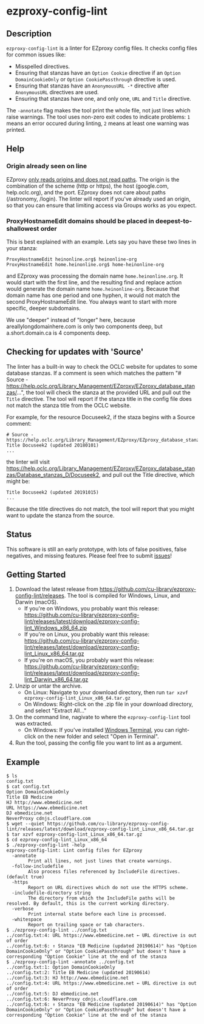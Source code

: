 # ezproxy-config-lint

## Description

`ezproxy-config-lint` is a linter for EZproxy config files. It checks config files for common issues like:

- Misspelled directives.
- Ensuring that stanzas have an `Option Cookie` directive if an `Option DomainCookieOnly` or `Option CookiePassthrough` directive is used.
- Ensuring that stanzas have an `AnonymousURL -*` directive after `AnonymousURL` directives are used.
- Ensuring that stanzas have one, and only one, `URL` and `Title` directive.

The `-annotate` flag makes the tool print the whole file, not just lines which raise warnings. 
The tool uses non-zero exit codes to indicate problems: `1` means an error occured during linting, `2` means at least one warning was printed.

## Help

### Origin already seen on line

EZproxy [only reads origins and does not read paths](https://help.oclc.org/Library_Management/EZproxy/Configure_resources/Groups). The origin is the combination of the scheme (http or https), the host (google.com, help.oclc.org), and the port. EZproxy does not care about paths (/astronomy, /login). The linter will report if you've already used an origin, so that you can ensure that limiting access via Groups works as you expect.

### ProxyHostnameEdit domains should be placed in deepest-to-shallowest order

This is best explained with an example. Lets say you have these two lines in your stanza:

```
ProxyHostnameEdit heinonline.org$ heinonline-org
ProxyHostnameEdit home.heinonline.org$ home-heinonline-org
```

and EZproxy was processing the domain name `home.heinonline.org`. It would start with the first line, and the resulting find and replace action would generate the domain name `home.heinonline-org`. Because that domain name has one period and one hyphen, it would not match the second ProxyHostnameEdit line. You always want to start with more specific, deeper subdomains. 

We use "deeper" instead of "longer" here, because areallylongdomainhere.com is only two components deep, but a.short.domain.ca is 4 components deep.

## Checking for updates with 'Source'

The linter has a built-in way to check the OCLC website for updates to some database stanzas. If a comment is seen which matches the pattern "# Source - https://help.oclc.org/Library_Management/EZproxy/EZproxy_database_stanzas/...", the tool will check the stanza at the provided URL and pull out the `Title` directive. The tool will report if the stanza title in the config file does not match the stanza title from the OCLC website.

For example, for the resource Docuseek2, if the staza begins with a Source comment:

```
# Source - https://help.oclc.org/Library_Management/EZproxy/EZproxy_database_stanzas/Database_stanzas_D/Docuseek2
Title Docuseek2 (updated 20180101)
...
```
the linter will visit https://help.oclc.org/Library_Management/EZproxy/EZproxy_database_stanzas/Database_stanzas_D/Docuseek2, and pull out the Title directive, which might be:

```
Title Docuseek2 (updated 20191015)
...
```

Because the title directives do not match, the tool will report that you might want to update the stanza from the source.

## Status

This software is still an early prototype, with lots of false positives, false negatives, and missing features. Please feel free to submit [issues](https://github.com/cu-library/ezproxy-config-lint/issues)!

## Getting Started

1. Download the latest release from https://github.com/cu-library/ezproxy-config-lint/releases. The tool is compiled for Windows, Linux, and Darwin (macOS).
    - If you're on Windows, you probably want this release: https://github.com/cu-library/ezproxy-config-lint/releases/latest/download/ezproxy-config-lint_Windows_x86_64.zip 
    - If you're on Linux, you probably want this release: https://github.com/cu-library/ezproxy-config-lint/releases/latest/download/ezproxy-config-lint_Linux_x86_64.tar.gz
    - If you're on macOS, you probably want this release: https://github.com/cu-library/ezproxy-config-lint/releases/latest/download/ezproxy-config-lint_Darwin_x86_64.tar.gz
2. Unzip or untar the archive.
    - On Linux: Navigate to your download directory, then run `tar xzvf ezproxy-config-lint_Linux_x86_64.tar.gz`
    - On Windows: Right-click on the .zip file in your download directory, and select "Extract All..."
3. On the command line, nagivate to where the `ezproxy-config-lint` tool was extracted.
    - On Windows: If you've installed [Windows Terminal](https://aka.ms/terminal), you can right-click on the new folder and select "Open in Terminal".
4. Run the tool, passing the config file you want to lint as a argument.

## Example

```
$ ls
config.txt
$ cat config.txt
Option DomainCookieOnly
Title EB Medicine
HJ http://www.ebmedicine.net
URL https://www.ebmedicine.net
DJ ebmedicine.net
NeverProxy cdnjs.cloudflare.com
$ wget --quiet https://github.com/cu-library/ezproxy-config-lint/releases/latest/download/ezproxy-config-lint_Linux_x86_64.tar.gz
$ tar xzvf ezproxy-config-lint_Linux_x86_64.tar.gz
$ cd ezproxy-config-lint_Linux_x86_64
$ ./ezproxy-config-lint -help
ezproxy-config-lint: Lint config files for EZproxy
  -annotate
        Print all lines, not just lines that create warnings.
  -follow-includefile
        Also process files referenced by IncludeFile directives. (default true)
  -https
        Report on URL directives which do not use the HTTPS scheme.
  -includefile-directory string
        The directory from which the IncludeFile paths will be resolved. By default, this is the current working directory.
  -verbose
        Print internal state before each line is processed.
  -whitespace
        Report on trailing space or tab characters.
$ ./ezproxy-config-lint ../config.txt
../config.txt:4: URL https://www.ebmedicine.net ← URL directive is out of order
../config.txt:6: ↑ Stanza "EB Medicine (updated 20190614)" has "Option DomainCookieOnly" or "Option CookiePassthrough" but doesn't have a corresponding "Option Cookie" line at the end of the stanza
$ ./ezproxy-config-lint -annotate ../config.txt
../config.txt:1: Option DomainCookieOnly
../config.txt:2: Title EB Medicine (updated 20190614)
../config.txt:3: HJ http://www.ebmedicine.net
../config.txt:4: URL https://www.ebmedicine.net ← URL directive is out of order
../config.txt:5: DJ ebmedicine.net
../config.txt:6: NeverProxy cdnjs.cloudflare.com
../config.txt:6: ↑ Stanza "EB Medicine (updated 20190614)" has "Option DomainCookieOnly" or "Option CookiePassthrough" but doesn't have a corresponding "Option Cookie" line at the end of the stanza
```
